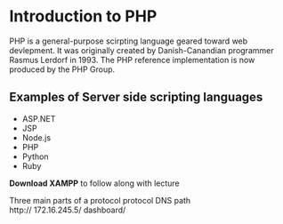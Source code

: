# Introduction to PHP

PHP is a general-purpose scirpting language geared toward web devlepment. 
It was originally created by Danish-Canandian programmer Rasmus Lerdorf in 1993. The PHP reference implementation is now produced by the PHP Group.

## Examples of Server side scripting languages
- ASP.NET
- JSP
- Node.js
- PHP 
- Python 
- Ruby

**Download XAMPP** to follow along with lecture

Three main parts of a protocol
protocol      DNS     path  
http:// 172.16.245.5/ dashboard/


